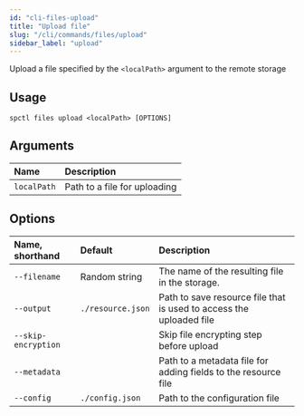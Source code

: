 ```yaml
---
id: "cli-files-upload"
title: "Upload file"
slug: "/cli/commands/files/upload"
sidebar_label: "upload"
---
```


Upload a file specified by the `<localPath>` argument to the remote storage

## Usage

```
spctl files upload <localPath> [OPTIONS]
```

## Arguments

|**Name**|**Description**|
| :- | :- |
|`localPath`|Path to a file for uploading|

## Options

|**Name, shorthand**|**Default**|**Description**|
| :- | :- | :- |
|`--filename`|Random string|The name of the resulting file in the storage. |
|`--output`|`./resource.json`|Path to save resource file that is used to access the uploaded file|
|`--skip-encryption`||Skip file encrypting step before upload|
|`--metadata`||Path to a metadata file for adding fields to the resource file|
|`--config`|`./config.json`|Path to the configuration file|
